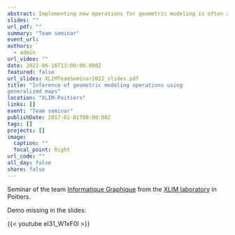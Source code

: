 ```yaml
---
abstract: Implementing new operations for geometric modeling is often a difficult task when they can be simply described from a sketch or an example. We propose a method to infer operations via a representative example. The inference mechanism exploits the regularity of generalized maps and Jerboa's rule-based language for topology reconstruction. For the reconstruction of the geometric computations, we handle the problem of the geometric positions of the vertices as a constraint satisfaction problem.
slides: ""
url_pdf: ""
summary: "Team seminar"
event_url: 
authors:
  - admin
url_video: ""
date: 2022-06-16T13:00:00.000Z
featured: false
url_slides: XLIMTeamSeminar2022_slides.pdf
title: "Inference of geometric modeling operations using
generalized maps"
location: "XLIM-Poitiers"
links: []
event: "Team seminar"
publishDate: 2017-01-01T00:00:00Z
tags: []
projects: []
image:
  caption: ""
  focal_point: Right
url_code: ""
all_day: false
share: false
---
```


Seminar of the team [Informatique Graphique](https://www.xlim.fr/recherche/pole-mathematiques-informatique-image/synthese-analyse-dimages/ig) from the [XLIM laboratory](xlim-sic.labo.univ-poitiers.fr/) in Poitiers.

Demo missing in the slides:

{{< youtube eI31_W1xF0I >}}
